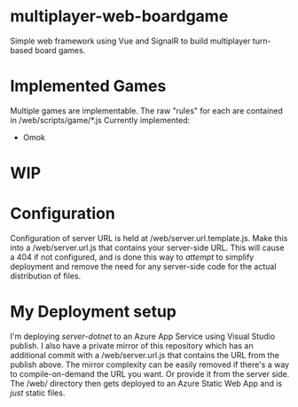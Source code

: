 # multiplayer-web-boardgame
Simple web framework using Vue and SignalR to build multiplayer turn-based board games.

# Implemented Games
Multiple games are implementable. The raw "rules" for each are contained in /web/scripts/game/\*.js
Currently implemented:
* Omok

# WIP 

# Configuration
Configuration of server URL is held at /web/server.url.template.js. Make this into a /web/server.url.js that contains your server-side URL.
This will cause a 404 if not configured, and is done this way to *attempt* to simplify deployment and remove the need for any server-side code for the actual distribution of files.

# My Deployment setup
I'm deploying *server-dotnet* to an Azure App Service using Visual Studio publish.
I also have a private mirror of this repository which has an additional commit with a /web/server.url.js that contains the URL from the publish above. The mirror complexity can be easily removed if there's a way to compile-on-demand the URL you want. Or provide it from the server side.
The /web/ directory then gets deployed to an Azure Static Web App and is *just* static files.
